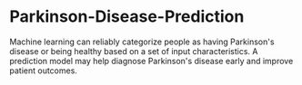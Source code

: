 # Parkinson-Disease-Prediction
Machine learning can reliably categorize people as having Parkinson's disease or being healthy based on a set of input characteristics. A prediction model may help diagnose Parkinson's disease early and improve patient outcomes.
